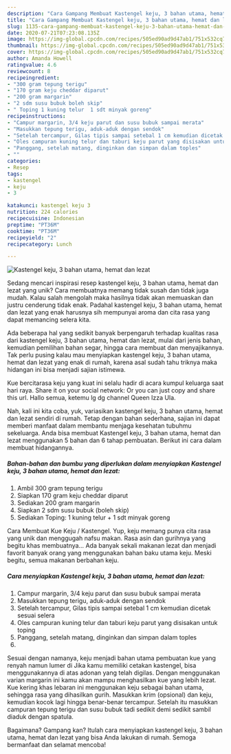 ```yaml
---
description: "Cara Gampang Membuat Kastengel keju, 3 bahan utama, hemat dan lezat yang Bikin Ngiler"
title: "Cara Gampang Membuat Kastengel keju, 3 bahan utama, hemat dan lezat yang Bikin Ngiler"
slug: 1135-cara-gampang-membuat-kastengel-keju-3-bahan-utama-hemat-dan-lezat-yang-bikin-ngiler
date: 2020-07-21T07:23:08.135Z
image: https://img-global.cpcdn.com/recipes/505ed90ad9d47ab1/751x532cq70/kastengel-keju-3-bahan-utama-hemat-dan-lezat-foto-resep-utama.jpg
thumbnail: https://img-global.cpcdn.com/recipes/505ed90ad9d47ab1/751x532cq70/kastengel-keju-3-bahan-utama-hemat-dan-lezat-foto-resep-utama.jpg
cover: https://img-global.cpcdn.com/recipes/505ed90ad9d47ab1/751x532cq70/kastengel-keju-3-bahan-utama-hemat-dan-lezat-foto-resep-utama.jpg
author: Amanda Howell
ratingvalue: 4.6
reviewcount: 8
recipeingredient:
- "300 gram tepung terigu"
- "170 gram keju cheddar diparut"
- "200 gram margarin"
- "2 sdm susu bubuk boleh skip"
- " Toping 1 kuning telur  1 sdt minyak goreng"
recipeinstructions:
- "Campur margarin, 3/4 keju parut dan susu bubuk sampai merata"
- "Masukkan tepung terigu, aduk-aduk dengan sendok"
- "Setelah tercampur, Gilas tipis sampai setebal 1 cm kemudian dicetak sesuai selera"
- "Oles campuran kuning telur dan taburi keju parut yang disisakan untuk toping"
- "Panggang, setelah matang, dinginkan dan simpan dalam toples"
- ""
categories:
- Resep
tags:
- kastengel
- keju
- 3

katakunci: kastengel keju 3 
nutrition: 224 calories
recipecuisine: Indonesian
preptime: "PT36M"
cooktime: "PT36M"
recipeyield: "2"
recipecategory: Lunch

---
```



![Kastengel keju, 3 bahan utama, hemat dan lezat](https://img-global.cpcdn.com/recipes/505ed90ad9d47ab1/751x532cq70/kastengel-keju-3-bahan-utama-hemat-dan-lezat-foto-resep-utama.jpg)

Sedang mencari inspirasi resep kastengel keju, 3 bahan utama, hemat dan lezat yang unik? Cara membuatnya memang tidak susah dan tidak juga mudah. Kalau salah mengolah maka hasilnya tidak akan memuaskan dan justru cenderung tidak enak. Padahal kastengel keju, 3 bahan utama, hemat dan lezat yang enak harusnya sih mempunyai aroma dan cita rasa yang dapat memancing selera kita.

Ada beberapa hal yang sedikit banyak berpengaruh terhadap kualitas rasa dari kastengel keju, 3 bahan utama, hemat dan lezat, mulai dari jenis bahan, kemudian pemilihan bahan segar, hingga cara membuat dan menyajikannya. Tak perlu pusing kalau mau menyiapkan kastengel keju, 3 bahan utama, hemat dan lezat yang enak di rumah, karena asal sudah tahu triknya maka hidangan ini bisa menjadi sajian istimewa.

Kue bercitarasa keju yang kuat ini selalu hadir di acara kumpul keluarga saat hari raya. Share it on your social network: Or you can just copy and share this url. Hallo semua, ketemu lg dg channel Queen Izza Ula.


Nah, kali ini kita coba, yuk, variasikan kastengel keju, 3 bahan utama, hemat dan lezat sendiri di rumah. Tetap dengan bahan sederhana, sajian ini dapat memberi manfaat dalam membantu menjaga kesehatan tubuhmu sekeluarga. Anda bisa membuat Kastengel keju, 3 bahan utama, hemat dan lezat menggunakan 5 bahan dan 6 tahap pembuatan. Berikut ini cara dalam membuat hidangannya.

<!--inarticleads1-->

##### Bahan-bahan dan bumbu yang diperlukan dalam menyiapkan Kastengel keju, 3 bahan utama, hemat dan lezat:

1. Ambil 300 gram tepung terigu
1. Siapkan 170 gram keju cheddar diparut
1. Sediakan 200 gram margarin
1. Siapkan 2 sdm susu bubuk (boleh skip)
1. Sediakan  Toping: 1 kuning telur + 1 sdt minyak goreng


Cara Membuat Kue Keju / Kastengel. Yup, keju memang punya cita rasa yang unik dan menggugah nafsu makan. Rasa asin dan gurihnya yang begitu khas membuatnya… Ada banyak sekali makanan lezat dan menjadi favorit banyak orang yang menggunakan bahan baku utama keju. Meski begitu, semua makanan berbahan keju. 

<!--inarticleads2-->

##### Cara menyiapkan Kastengel keju, 3 bahan utama, hemat dan lezat:

1. Campur margarin, 3/4 keju parut dan susu bubuk sampai merata
1. Masukkan tepung terigu, aduk-aduk dengan sendok
1. Setelah tercampur, Gilas tipis sampai setebal 1 cm kemudian dicetak sesuai selera
1. Oles campuran kuning telur dan taburi keju parut yang disisakan untuk toping
1. Panggang, setelah matang, dinginkan dan simpan dalam toples
1. 


Sesuai dengan namanya, keju menjadi bahan utama pembuatan kue yang renyah namun lumer di Jika kamu memiliki cetakan kastengel, bisa menggunakannya di atas adonan yang telah digilas. Dengan menggunakan varian margarin ini kamu akan mampu menghasilkan kue yang lebih lezat. Kue kering khas lebaran ini menggunakan keju sebagai bahan utama, sehingga rasa yang dihasilkan gurih. Masukkan krim (opsional) dan keju, kemudian kocok lagi hingga benar-benar tercampur. Setelah itu masukkan campuran tepung terigu dan susu bubuk tadi sedikit demi sedikit sambil diaduk dengan spatula. 

Bagaimana? Gampang kan? Itulah cara menyiapkan kastengel keju, 3 bahan utama, hemat dan lezat yang bisa Anda lakukan di rumah. Semoga bermanfaat dan selamat mencoba!
